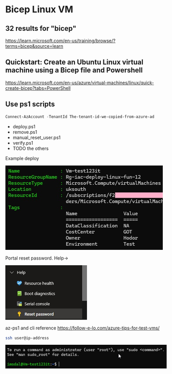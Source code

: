 # Bicep Linux VM

## 32 results for "bicep"

https://learn.microsoft.com/en-us/training/browse/?terms=bicep&source=learn


## Quickstart: Create an Ubuntu Linux virtual machine using a Bicep file and Powershell

https://learn.microsoft.com/en-us/azure/virtual-machines/linux/quick-create-bicep?tabs=PowerShell

## Use ps1 scripts

```ps1
Connect-AzAccount -TenantId The-tenant-id-we-copied-from-azure-ad

```

* deploy.ps1
* remove.ps1
* manual_reset_user.ps1
* verify.ps1
* TODO the others

Example deploy

![Example deplpoy](https://github.com/spawnmarvel/linux-and-azure/blob/main/images/example_deploy.jpg)

Portal reset password. Help->

![Reset password](https://github.com/spawnmarvel/linux-and-azure/blob/main/images/reset_password.jpg)

az-ps1 and cli reference https://follow-e-lo.com/azure-tips-for-test-vms/

```bash
ssh user@ip-address

```

![Ssh example](https://github.com/spawnmarvel/linux-and-azure/blob/main/images/ssh_example.jpg)

